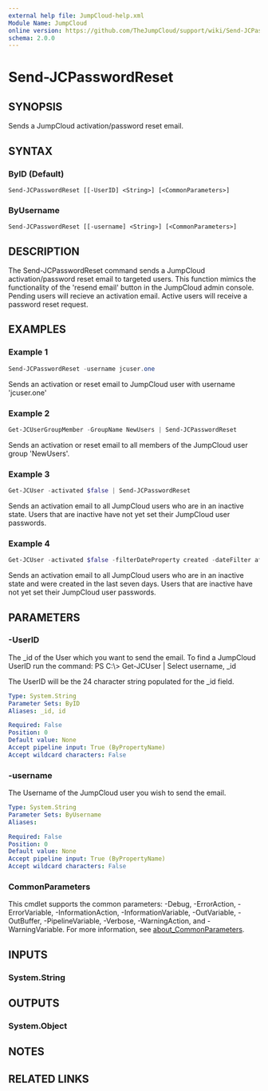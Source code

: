 ```yaml
---
external help file: JumpCloud-help.xml
Module Name: JumpCloud
online version: https://github.com/TheJumpCloud/support/wiki/Send-JCPasswordReset
schema: 2.0.0
---
```


# Send-JCPasswordReset

## SYNOPSIS
Sends a JumpCloud activation/password reset email.

## SYNTAX

### ByID (Default)
```
Send-JCPasswordReset [[-UserID] <String>] [<CommonParameters>]
```

### ByUsername
```
Send-JCPasswordReset [[-username] <String>] [<CommonParameters>]
```

## DESCRIPTION
The Send-JCPasswordReset command sends a JumpCloud activation/password reset email to targeted users. This function mimics the functionality of the 'resend email' button in the JumpCloud admin console.
Pending users will recieve an activation email. Active users will receive a password reset request.

## EXAMPLES

### Example 1
```powershell
Send-JCPasswordReset -username jcuser.one
```

Sends an activation or reset email to JumpCloud user with username 'jcuser.one'

### Example 2
```powershell
Get-JCUserGroupMember -GroupName NewUsers | Send-JCPasswordReset
```

Sends an activation or reset email to all members of the JumpCloud user group 'NewUsers'.

### Example 3
```powershell
Get-JCUser -activated $false | Send-JCPasswordReset
```

Sends an activation email to all JumpCloud users who are in an inactive state. Users that are inactive have not yet set their JumpCloud user passwords.

### Example 4
```powershell
Get-JCUser -activated $false -filterDateProperty created -dateFilter after -date (Get-Date).AddDays(-7) -returnProperties username | Send-JCPasswordReset
```

Sends an activation email to all JumpCloud users who are in an inactive state and were created in the last seven days. Users that are inactive have not yet set their JumpCloud user passwords.

## PARAMETERS

### -UserID
The _id of the User which you want to send the email.
To find a JumpCloud UserID run the command: PS C:\\\> Get-JCUser | Select username, _id

The UserID will be the 24 character string populated for the _id field.

```yaml
Type: System.String
Parameter Sets: ByID
Aliases: _id, id

Required: False
Position: 0
Default value: None
Accept pipeline input: True (ByPropertyName)
Accept wildcard characters: False
```

### -username
The Username of the JumpCloud user you wish to send the email.

```yaml
Type: System.String
Parameter Sets: ByUsername
Aliases:

Required: False
Position: 0
Default value: None
Accept pipeline input: True (ByPropertyName)
Accept wildcard characters: False
```

### CommonParameters
This cmdlet supports the common parameters: -Debug, -ErrorAction, -ErrorVariable, -InformationAction, -InformationVariable, -OutVariable, -OutBuffer, -PipelineVariable, -Verbose, -WarningAction, and -WarningVariable. For more information, see [about_CommonParameters](http://go.microsoft.com/fwlink/?LinkID=113216).

## INPUTS

### System.String

## OUTPUTS

### System.Object
## NOTES

## RELATED LINKS
